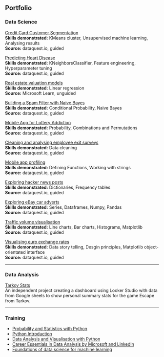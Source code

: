 ## Portfolio

### Data Science

[Credit Card Customer Segmentation](https://github.com/srapsons/data-science/blob/9d0d7e0a5d7501c88d4274ea247511ac81f82b9b/Customer%20credit%20card%20segmentation.ipynb)  
**Skills demonstrated:** KMeans cluster, Unsupervised machine learning, Analysing results  
**Source:** dataquest.io, guided 

[Predicting Heart Disease](https://github.com/srapsons/data-science/blob/40718eea73d61faa8a26121a5559fc242f52212d/Predicting%20Heart%20Disease.ipynb)  
**Skills demonstrated:** KNeighborsClassifier, Feature engineering, Hyperparameter tuning  
**Source:** dataquest.io, guided 

[Real estate valuation models](https://github.com/srapsons/data-science/blob/429ca6f9605f8c685b000d3153c14548db735879/Real%20estate%20valuation%20models.ipynb)  
**Skills demonstrated:** Linear regression  
**Source:** Microsoft Learn, unguided

[Building a Spam Filter with Naive Bayes](https://github.com/srapsons/data-science/blob/6a7700c245414ded696dcf46e3fda51e0de189f7/Building%20a%20spam%20filter.ipynb)  
**Skills demonstrated:** Conditional Probability, Naive Bayes   
**Source:** dataquest.io, guided  

[Mobile App for Lottery Addiction](https://github.com/srapsons/data-science/blob/6a7700c245414ded696dcf46e3fda51e0de189f7/Mobile%20App%20for%20Lottery%20Addiction.ipynb)  
**Skills demonstrated:** Probability, Combinations and Permutations  
**Source:** dataquest.io, guided

[Cleaning and analysing employee exit surveys](https://github.com/srapsons/data-science/blob/07503b4d2121e4cd4f2ccc33d38853de9bc6311b/Clean%20and%20analyse%20employee%20exit%20surveys.ipynb)  
**Skills demonstrated:** Data cleaning  
**Source:** dataquest.io, guided

[Mobile app profiling](https://github.com/srapsons/data-science/blob/2d53ec8fb8636e5070633dc163ffdecc70da3ea7/Mobile%20app%20profiling.ipynb)  
**Skills demonstrated:** Defining Functions, Working with strings  
**Source:** dataquest.io, guided 

[Exploring hacker news posts](https://github.com/srapsons/data-science/blob/2d53ec8fb8636e5070633dc163ffdecc70da3ea7/Exploring%20Hacker%20News%20posts.ipynb)  
**Skills demonstrated:** Dictionaries, Frequency tables  
**Source:** dataquest.io, guided 

[Exploring eBay car adverts](https://github.com/srapsons/data-science/blob/2d53ec8fb8636e5070633dc163ffdecc70da3ea7/Exploring%20Car%20Ads%20on%20eBay.ipynb)  
**Skills demonstrated:** Series, Dataframes, Numpy, Pandas  
**Source:** dataquest.io, guided 

[Traffic volume visualisation](https://github.com/srapsons/data-science/blob/0de752734f03f3216ccfa8d39813fca87299352e/I-94%20traffic%20visualisation.ipynb)  
**Skills demonstrated:** Line charts, Bar charts, Histograms, Matplotlib  
**Source:** dataquest.io, guided

[Visualising euro exchange rates](https://github.com/srapsons/data-science/blob/07503b4d2121e4cd4f2ccc33d38853de9bc6311b/Visualising%20euro%20exchange%20rates.ipynb)  
**Skills demonstrated:** Data story telling, Desgin principles, Matplotlib object-orientated interface  
**Source:** dataquest.io, guided

---

### Data Analysis

[Tarkov Stats](https://lookerstudio.google.com/reporting/48487e3f-a374-45ac-a5e1-5b3f7edfabb6/page/p_l3ac62070c)  
An independent project creating a dashboard using Looker Studio with data from Google sheets to show personal summary stats for the game Escape from Tarkov.

---

### Training

- [Probability and Statistics with Python](https://app.dataquest.io/view_cert/I6ZE8BMRQPOPG32TDA6E)
- [Python Introduction](https://app.dataquest.io/view_cert/6L67DC3GQH89JFA9I9VQ)
- [Data Analysis and Visualisation with Python](https://app.dataquest.io/view_cert/H9BNFCI09AJS7K3T3F9M)
- [Career Essentials in Data Analysis by Microsoft and LinkedIn](https://www.linkedin.com/learning/certificates/db057afd7c60fe41e9d3f3c9541c65109d11bf87e65310c4591ea307a0a57eaa)
- [Foundations of data science for machine learning](https://learn.microsoft.com/en-us/training/achievements/learn.machinelearning.machine-learning-foundations-using-data-science.trophy?username=StuartParsons-8021&sharingId=A496E4E24E52D5B9)
